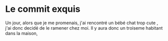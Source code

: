 # Le commit exquis

Un jour, alors que je me promenais,
j'ai rencontré un bébé chat trop cute
, j'ai donc decidé de le ramener chez moi.
Il y aura donc un troiseme habitant dans la maison, 

